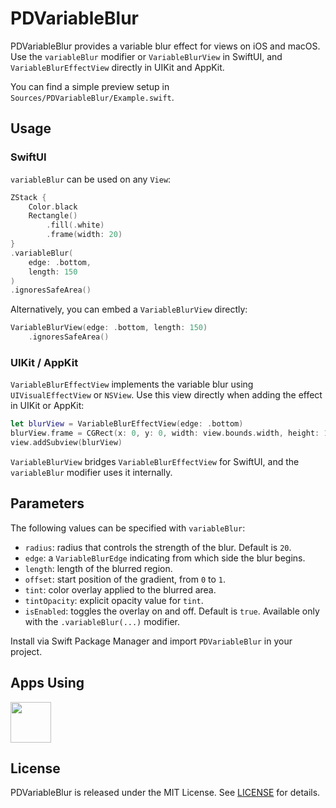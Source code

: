# PDVariableBlur

PDVariableBlur provides a variable blur effect for views on iOS and macOS.
Use the `variableBlur` modifier or `VariableBlurView` in SwiftUI, and `VariableBlurEffectView` directly in UIKit and AppKit.

You can find a simple preview setup in `Sources/PDVariableBlur/Example.swift`.

## Usage

### SwiftUI

`variableBlur` can be used on any `View`:

```swift
ZStack {
    Color.black
    Rectangle()
        .fill(.white)
        .frame(width: 20)
}
.variableBlur(
    edge: .bottom,
    length: 150
)
.ignoresSafeArea()
```

Alternatively, you can embed a `VariableBlurView` directly:

```swift
VariableBlurView(edge: .bottom, length: 150)
    .ignoresSafeArea()
```


### UIKit / AppKit

`VariableBlurEffectView` implements the variable blur using `UIVisualEffectView` or `NSView`.
Use this view directly when adding the effect in UIKit or AppKit:

```swift
let blurView = VariableBlurEffectView(edge: .bottom)
blurView.frame = CGRect(x: 0, y: 0, width: view.bounds.width, height: 150)
view.addSubview(blurView)
```

`VariableBlurView` bridges `VariableBlurEffectView` for SwiftUI, and the `variableBlur` modifier uses it internally.

## Parameters

The following values can be specified with `variableBlur`:

- `radius`: radius that controls the strength of the blur. Default is `20`.
- `edge`: a `VariableBlurEdge` indicating from which side the blur begins.
- `length`: length of the blurred region.
- `offset`: start position of the gradient, from `0` to `1`.
- `tint`: color overlay applied to the blurred area.
- `tintOpacity`: explicit opacity value for `tint`.
- `isEnabled`: toggles the overlay on and off. Default is `true`. Available only with the `.variableBlur(...)` modifier.

Install via Swift Package Manager and import `PDVariableBlur` in your project.

## Apps Using

<p float="left">
    <a href="https://apps.apple.com/jp/app/tweetpd/id1671411031"><img src="https://i.imgur.com/AC6eGdx.png" width="65" height="65"></a>
</p>

## License

PDVariableBlur is released under the MIT License. See [LICENSE](LICENSE) for details.
